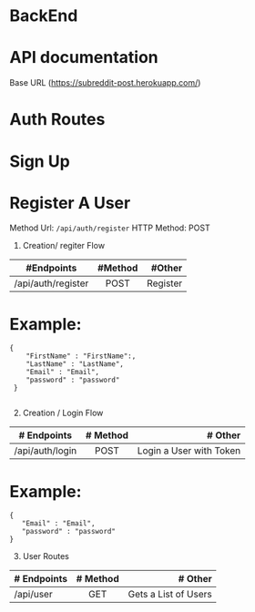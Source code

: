 # BackEnd
# API documentation

Base URL (https://subreddit-post.herokuapp.com/) 


# Auth Routes

# Sign Up

# Register A User

Method Url: ```/api/auth/register``` HTTP Method: POST

1. Creation/ regiter Flow

| #Endpoints         | #Method   | #Other                 |
| -------------------|:---------:| -----------------------:|
| /api/auth/register |   POST    | Register                |

# Example:

```
{
    "FirstName" : "FirstName":,
    "LastName" : "LastName",
    "Email" : "Email",
    "password" : "password"
 }
 
```
2. Creation / Login Flow

| # Endpoints        | # Method  | # Other                 |
| -------------------|:---------:| -----------------------:|
| /api/auth/login    |   POST    | Login a User with Token |


# Example:

```
{
   "Email" : "Email",
   "password" : "password"
}

```

3.  User Routes

| # Endpoints | # Method | # Other               |
| ------------|:--------:| ---------------------:|
| /api/user   |   GET    | Gets a List of Users  |


